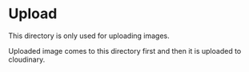 # Upload

This directory is only used for uploading images.

Uploaded image comes to this directory first and then it is uploaded to cloudinary.
